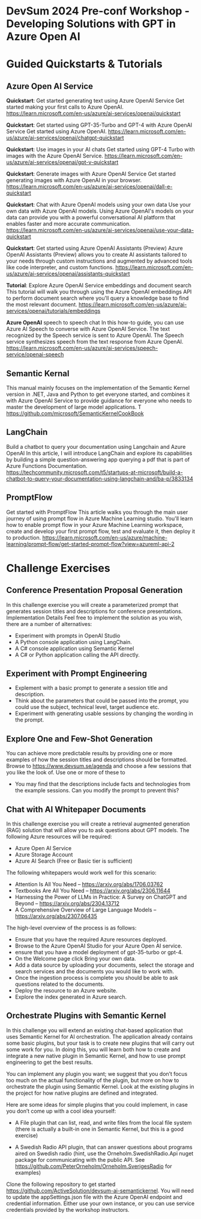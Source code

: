 # DevSum 2024 Pre-conf Workshop - Developing Solutions with GPT in Azure Open AI


# Guided Quickstarts & Tutorials

## Azure Open AI Service

**Quickstart**: Get started generating text using Azure OpenAI Service
Get started making your first calls to Azure OpenAI.
https://learn.microsoft.com/en-us/azure/ai-services/openai/quickstart

**Quickstart**: Get started using GPT-35-Turbo and GPT-4 with Azure OpenAI Service
Get started using Azure OpenAI.
https://learn.microsoft.com/en-us/azure/ai-services/openai/chatgpt-quickstart

**Quickstart**: Use images in your AI chats
Get started using GPT-4 Turbo with images with the Azure OpenAI Service.
https://learn.microsoft.com/en-us/azure/ai-services/openai/gpt-v-quickstart

**Quickstart**: Generate images with Azure OpenAI Service
Get started generating images with Azure OpenAI in your browser.
https://learn.microsoft.com/en-us/azure/ai-services/openai/dall-e-quickstart

**Quickstart**: Chat with Azure OpenAI models using your own data
Use your own data with Azure OpenAI models. Using Azure OpenAI's models on your data can provide you with a powerful conversational AI platform that enables faster and more accurate communication.
https://learn.microsoft.com/en-us/azure/ai-services/openai/use-your-data-quickstart

**Quickstart**: Get started using Azure OpenAI Assistants (Preview)
Azure OpenAI Assistants (Preview) allows you to create AI assistants tailored to your needs through custom instructions and augmented by advanced tools like code interpreter, and custom functions.
https://learn.microsoft.com/en-us/azure/ai-services/openai/assistants-quickstart

**Tutorial**: Explore Azure OpenAI Service embeddings and document search
This tutorial will walk you through using the Azure OpenAI embeddings API to perform document search where you'll query a knowledge base to find the most relevant document.
https://learn.microsoft.com/en-us/azure/ai-services/openai/tutorials/embeddings

**Azure OpenAI** speech to speech chat
In this how-to guide, you can use Azure AI Speech to converse with Azure OpenAI Service. The text recognized by the Speech service is sent to Azure OpenAI. The Speech service synthesizes speech from the text response from Azure OpenAI.
https://learn.microsoft.com/en-us/azure/ai-services/speech-service/openai-speech


## Semantic Kernal
This manual mainly focuses on the implementation of the Semantic Kernel version in .NET, Java and Python to get everyone started, and combines it with Azure OpenAI Service to provide guidance for everyone who needs to master the development of large model applications. T
https://github.com/microsoft/SemanticKernelCookBook

## LangChain
Build a chatbot to query your documentation using Langchain and Azure OpenAI
In this article, I will introduce LangChain and explore its capabilities by building a simple question-answering app querying a pdf that is part of Azure Functions Documentation.
https://techcommunity.microsoft.com/t5/startups-at-microsoft/build-a-chatbot-to-query-your-documentation-using-langchain-and/ba-p/3833134


## PromptFlow
Get started with PromptFlow
This article walks you through the main user journey of using prompt flow in Azure Machine Learning studio. You'll learn how to enable prompt flow in your Azure Machine Learning workspace, create and develop your first prompt flow, test and evaluate it, then deploy it to production.
https://learn.microsoft.com/en-us/azure/machine-learning/prompt-flow/get-started-prompt-flow?view=azureml-api-2


# Challenge Exercises

## Conference Presentation Proposal Generation
In this challenge exercise you will create a parameterized prompt that generates session titles and descriptions for conference presentations.
Implementation Details
Feel free to implement the solution as you wish, there are a number of alternatives:
- Experiment with prompts in OpenAI Studio
- A Python console application using LangChain.
- A C# console application using Semantic Kernel
- A C# or Python application calling the API directly.

## Experiment with Prompt Engineering
- Explement with a basic prompt to generate a session title and description.
- Think about the parameters that could be passed into the prompt, you could use the subject, technical level, target audience etc.
- Experiment with generating usable sessions by changing the wording in the prompt.

## Explore One and Few-Shot Generation
You can achieve more predictable results by providing one or more examples of how the session titles and descriptions should be formatted. Browse to https://www.devsum.se/agenda and choose a few sessions that you like the look of. Use one or more of these to  
- You may find that the descriptions include facts and technologies from the example sessions. Can you modify the prompt to prevent this?


## Chat with AI Whitepaper Documents
In this challenge exercise you will create a retrieval augmented generation (RAG) solution that will allow you to ask questions about GPT models.
The following Azure resources will be required:
- Azure Open AI Service
- Azure Storage Account
- Azure AI Search (Free or Basic tier is sufficient)

The following whitepapers would work well for this scenario:
- Attention Is All You Need – https://arxiv.org/abs/1706.03762
- Textbooks Are All You Need – https://arxiv.org/abs/2306.11644
- Harnessing the Power of LLMs in Practice: A Survey on ChatGPT and Beyond – https://arxiv.org/abs/2304.13712
- A Comprehensive Overview of Large Language Models – https://arxiv.org/abs/2307.06435

The high-level overview of the process is as follows:
- Ensure that you have the required Azure resources deployed.
- Browse to the Azure OpenAI Studio for your Azure Open AI service.
- ensure that you have a model deployment of gpt-35-turbo or gpt-4.
- On the Welcome page click Bring your own data.
- Add a data source by uploading your documents, select the storage and search services and the documents you would like to work with.
- Once the ingestion process is complete you should be able to ask questions related to the documents.
- Deploy the resource to an Azure website.
- Explore the index generated in Azure search.


## Orchestrate Plugins with Semantic Kernel
In this challenge you will extend an existing chat-based application that uses Semantic Kernel for AI orchestration. The application already contains some basic plugins, but your task is to create new plugins that will carry out some work for you. In doing this, you will learn both how to create and integrate a new native plugin in Semantic Kernel, and how to use prompt engineering to get the best results.

You can implement any plugin you want; we suggest that you don’t focus too much on the actual functionality of the plugin, but more on how to orchestrate the plugin using Semantic Kernel. Look at the existing plugins in the project for how native plugins are defined and integrated.

Here are some ideas for simple plugins that you could implement, in case you don’t come up with a cool idea yourself:
- A File plugin that can list, read, and write files from the local file system (there is actually a built-in one in Semantic Kernel, but this is a good exercise)

- A Swedish Radio API plugin, that can answer questions about programs aired on Swedish radio (hint, use the Orneholm.SwedishRadio.Api nuget package for communicating with the public API. See https://github.com/PeterOrneholm/Orneholm.SverigesRadio for examples)

Clone the following repository to get started https://github.com/ActiveSolution/devsum-ai-semantickernel.
You will need to update the appSettings.json file with the Azure OpenAI endpoint and credential information. Either use your own instance, or you can use service credentials provided by the workshop instructors.




